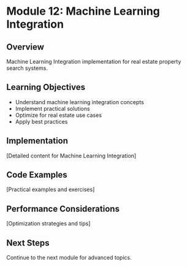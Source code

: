 # Module 12: Machine Learning Integration

## Overview
Machine Learning Integration implementation for real estate property search systems.

## Learning Objectives
- Understand machine learning integration concepts
- Implement practical solutions
- Optimize for real estate use cases
- Apply best practices

## Implementation
[Detailed content for Machine Learning Integration]

## Code Examples
[Practical examples and exercises]

## Performance Considerations
[Optimization strategies and tips]

## Next Steps
Continue to the next module for advanced topics.
